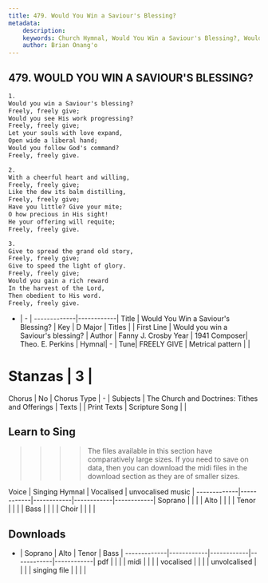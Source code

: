 ```yaml
---
title: 479. Would You Win a Saviour's Blessing?
metadata:
    description: 
    keywords: Church Hymnal, Would You Win a Saviour's Blessing?, Would you win a Saviour's blessing?, 
    author: Brian Onang'o
---
```



## 479. WOULD YOU WIN A SAVIOUR'S BLESSING?

```txt
1.
Would you win a Saviour's blessing? 
Freely, freely give; 
Would you see His work progressing? 
Freely, freely give; 
Let your souls with love expand, 
Open wide a liberal hand; 
Would you follow God's command? 
Freely, freely give. 

2.
With a cheerful heart and willing, 
Freely, freely give; 
Like the dew its balm distilling, 
Freely, freely give; 
Have you little? Give your mite; 
O how precious in His sight! 
He your offering will requite; 
Freely, freely give. 

3.
Give to spread the grand old story, 
Freely, freely give; 
Give to speed the light of glory. 
Freely, freely give; 
Would you gain a rich reward 
In the harvest of the Lord, 
Then obedient to His word. 
Freely, freely give.
```

- |   -  |
-------------|------------|
Title | Would You Win a Saviour's Blessing? |
Key | D Major |
Titles |  |
First Line | Would you win a Saviour's blessing? |
Author | Fanny J. Crosby
Year | 1941
Composer| Theo. E. Perkins |
Hymnal|  - |
Tune| FREELY GIVE |
Metrical pattern | |
# Stanzas | 3 |
Chorus | No |
Chorus Type | - |
Subjects | The Church and Doctrines: Tithes and Offerings |
Texts |  |
Print Texts | 
Scripture Song |  |
  
## Learn to Sing

>>>> The files available in this section have comparatively large sizes. If you need to save on data, then you can download the midi files in the download section as they are of smaller sizes.

Voice |  Singing Hymnal | Vocalised | unvocalised music |
-------------|------------|------------|------------|------------|
Soprano | | | |
Alto | | | |
Tenor | | | |
Bass | | | |
Choir | | | |

## Downloads

- |  Soprano | Alto | Tenor | Bass |
-------------|------------|------------|------------|------------|
pdf | | | |
midi | | | |
vocalised | | | |
unvolcalised | | | |
singing file | | | |
  